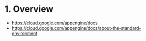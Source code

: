 # 1. Overview

- https://cloud.google.com/appengine/docs
- https://cloud.google.com/appengine/docs/about-the-standard-environment
